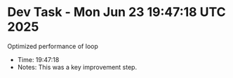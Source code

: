 # Dev Task - Mon Jun 23 19:47:18 UTC 2025
Optimized performance of loop
- Time: 19:47:18
- Notes: This was a key improvement step.
